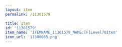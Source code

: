 ```yaml
---
layout: item
permalink: /11301579

title: Item
id: '11301579'
item_name: 'ITEMNAME_11301579_NAME:[F]Level70Item'
icon_url: '11300065.png'
---
```

